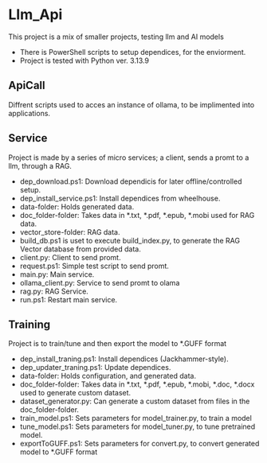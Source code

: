 # Llm_Api
This project is a mix of smaller projects, testing llm and AI models
- There is PowerShell scripts to setup dependices, for the enviorment.
- Project is tested with Python ver. 3.13.9

## ApiCall
Diffrent scripts used to acces an instance of ollama, to be implimented into applications.


## Service
Project is made by a series of micro services; a client, sends a promt to a llm, through a RAG.
- dep_download.ps1: Download dependicis for later offline/controlled setup.
- dep_install_service.ps1: Install dependices from wheelhouse.
- data-folder: Holds generated data.
- doc_folder-folder: Takes data in *.txt, *.pdf, *.epub, *.mobi used for RAG data.
- vector_store-folder: RAG data.
- build_db.ps1 is uset to execute build_index.py, to generate the RAG Vector database from provided data.
- client.py: Client to send promt.
- request.ps1: Simple test script to send promt.
- main.py: Main service.
- ollama_client.py: Service to send promt to olama
- rag.py: RAG Service.
- run.ps1: Restart main service.


## Training
Project is to train/tune and then export the model to *.GUFF format
- dep_install_traning.ps1: Install dependices (Jackhammer-style).
- dep_updater_traning.ps1: Update dependices.
- data-folder: Holds configuration, and generated data.
- doc_folder-folder: Takes data in *.txt, *.pdf, *.epub, *.mobi, *.doc, *.docx used to generate custom dataset.
- dataset_generator.py: Can generate a custom dataset from files in the doc_folder-folder.
- train_model.ps1: Sets parameters for model_trainer.py, to train a model
- tune_model.ps1: Sets parameters for model_tuner.py, to tune pretrained model.
- exportToGUFF.ps1: Sets parameters for convert.py, to convert generated model to *.GUFF format
